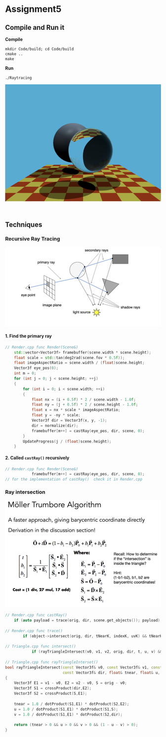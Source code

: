 # Assignment5

## Compile and Run it
**Compile**<br>
```unix
mkdir Code/build; cd Code/build
cmake ..
make
```
**Run**<br>
```
./Raytracing
```
![binary.ppm](Sources/Raytracing.png)

<br>

## Techniques
### Recursive Ray Tracing
![RecursiveRayTracing.png](Sources/RecursiveRayTracing.png)
#### 1. Find the primary ray
```cpp
// Render.cpp func Render(Scene&)
    std::vector<Vector3f> framebuffer(scene.width * scene.height);
    float scale = std::tan(deg2rad(scene.fov * 0.5f));
    float imageAspectRatio = scene.width / (float)scene.height;
    Vector3f eye_pos(0);
    int m = 0;
    for (int j = 0; j < scene.height; ++j)
    {
        for (int i = 0; i < scene.width; ++i)
        {
            float nx = (i + 0.5f) * 2 / scene.width - 1.0f;
            float ny = (j + 0.5f) * 2 / scene.height - 1.0f;
            float x = nx * scale * imageAspectRatio;
            float y = -ny * scale;
            Vector3f dir = Vector3f(x, y, -1); 
            dir = normalize(dir);
            framebuffer[m++] = castRay(eye_pos, dir, scene, 0);
        }
        UpdateProgress(j / (float)scene.height);
    }

```


#### 2. Called `castRay()` recursively
```cpp
// Render.cpp func Render(Scene&)
            framebuffer[m++] = castRay(eye_pos, dir, scene, 0);
// for the implementation of castRay()  check it in Render.cpp
```



### Ray intersection
![MT.png](Sources/MT.png)
```cpp
// Render.cpp func castRay()
    if (auto payload = trace(orig, dir, scene.get_objects()); payload)

// Render.cpp func trace()
        if (object->intersect(orig, dir, tNearK, indexK, uvK) && tNearK < tNear)

// Triangle.cpp func intersect()
            if (rayTriangleIntersect(v0, v1, v2, orig, dir, t, u, v) && t < tnear)

// Triangle.cpp func rayTriangleInterset()
bool rayTriangleIntersect(const Vector3f& v0, const Vector3f& v1, const Vector3f& v2, const Vector3f& orig,
                          const Vector3f& dir, float& tnear, float& u, float& v)
{
    Vector3f E1 = v1 - v0, E2 = v2 - v0, S = orig - v0;
    Vector3f S1 = crossProduct(dir,E2);
    Vector3f S2 = crossProduct(S,E1);

    tnear = 1.0 / dotProduct(S1,E1) * dotProduct(S2,E2);
    u = 1.0 / dotProduct(S1,E1) * dotProduct(S1,S);
    v = 1.0 / dotProduct(S1,E1) * dotProduct(S2,dir);

    return (tnear > 0 && u > 0 && v > 0 && (1 - u - v) > 0);
}


```
